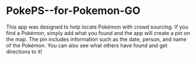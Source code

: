 # PokePS--for-Pokemon-GO
This app was designed to help locate Pokémon with crowd sourcing. If you find a Pokémon, simply add what you found and the app will create a pin on the map. The pin includes information such as the date, person, and name of the Pokémon. You can also see what others have found and get directions to it!
